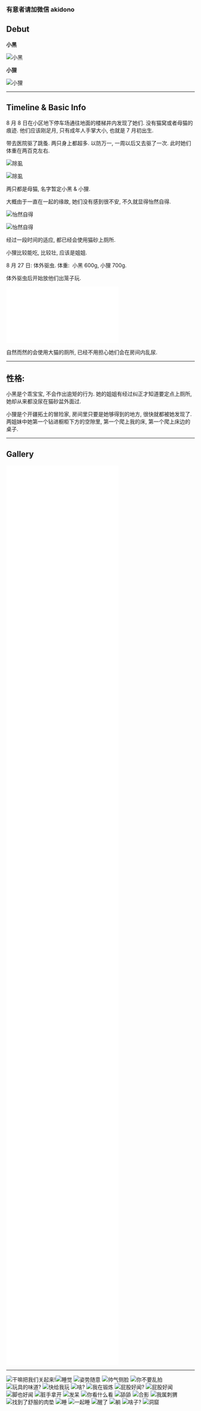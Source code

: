 ### 有意者请加微信 akidono

## Debut

**小黑**

![小黑](https://tva1.sinaimg.cn/large/e6c9d24egy1h5w36mzgt9j20dw0ijgmh.jpg)

**小狸**

![小狸](https://tva1.sinaimg.cn/large/e6c9d24egy1h5w37j60f3j20dw0ijq47.jpg)

---

## Timeline & Basic Info

8 月 8 日在小区地下停车场通往地面的楼梯井内发现了她们. 没有猫窝或者母猫的痕迹. 
他们应该刚足月, 只有成年人手掌大小, 也就是 7 月初出生. 

带去医院驱了跳蚤. 两只身上都超多. 以防万一, 一周以后又去驱了一次.
此时她们体重在两百克左右. 

![除虱](https://tva1.sinaimg.cn/large/e6c9d24egy1h5w387dgikj20dw0ij75k.jpg)

![除虱](https://tva1.sinaimg.cn/large/e6c9d24egy1h5w393w2rfj20dw0ijwfu.jpg)

两只都是母猫, 名字暂定小黑 & 小狸.

大概由于一直在一起的缘故, 她们没有感到很不安, 不久就显得怡然自得. 

![怡然自得](https://tva1.sinaimg.cn/large/e6c9d24egy1h5w39v7o2qj20dw0ijwhl.jpg)

![怡然自得](https://tva1.sinaimg.cn/large/e6c9d24egy1h5w3afplacj20dw0ezwgh.jpg)

经过一段时间的适应, 都已经会使用猫砂上厕所.

小狸比较能吃, 比较壮, 应该是姐姐.

8 月 27 日: 体外驱虫. 体重:  小黑 600g, 小狸 700g.

体外驱虫后开始放他们出笼子玩. 

<iframe src="//player.bilibili.com/player.html?aid=985302973&bvid=BV16t4y1772F&cid=824900669&page=1" scrolling="no" border="0" frameborder="no" framespacing="0" allowfullscreen="true"> </iframe>

自然而然的会使用大猫的厕所, 已经不用担心她们会在房间内乱尿.

---

## 性格: 


小黑是个乖宝宝, 不会作出逾矩的行为. 她的姐姐有经过纠正才知道要定点上厕所, 她却从来都没尿在猫砂盆外面过. 

小狸是个开疆拓土的冒险家, 房间里只要是她够得到的地方, 很快就都被她发现了.  两姐妹中她第一个钻进橱柜下方的空隙里, 第一个爬上我的床, 第一个爬上床边的桌子. 

---

## Gallery

<iframe src="//player.bilibili.com/player.html?aid=387764176&bvid=BV1Nd4y1X78V&cid=824881355&page=1" scrolling="no" border="0" frameborder="no" framespacing="0" allowfullscreen="true"> </iframe>

<iframe src="//player.bilibili.com/player.html?aid=430269422&bvid=BV1yG411G7m8&cid=824881363&page=1" scrolling="no" border="0" frameborder="no" framespacing="0" allowfullscreen="true"> </iframe>

<iframe src="//player.bilibili.com/player.html?aid=730288131&bvid=BV1ED4y1z7Sj&cid=824881358&page=1" scrolling="no" border="0" frameborder="no" framespacing="0" allowfullscreen="true"> </iframe>

<iframe src="//player.bilibili.com/player.html?aid=900354900&bvid=BV1LP4y1Z71t&cid=824881531&page=1" scrolling="no" border="0" frameborder="no" framespacing="0" allowfullscreen="true"> </iframe>

<iframe src="//player.bilibili.com/player.html?aid=560295956&bvid=BV1ee4y1h7i8&cid=824881449&page=1" scrolling="no" border="0" frameborder="no" framespacing="0" allowfullscreen="true"> </iframe>

<iframe src="//player.bilibili.com/player.html?aid=345321389&bvid=BV1Pd4y137mw&cid=824881368&page=1" scrolling="no" border="0" frameborder="no" framespacing="0" allowfullscreen="true"> </iframe>

<iframe src="//player.bilibili.com/player.html?aid=985281242&bvid=BV1et4y177XW&cid=824900661&page=1" scrolling="no" border="0" frameborder="no" framespacing="0" allowfullscreen="true"> </iframe>

<iframe src="//player.bilibili.com/player.html?aid=302846543&bvid=BV1dP41137Rw&cid=824900673&page=1" scrolling="no" border="0" frameborder="no" framespacing="0" allowfullscreen="true"> </iframe>

<iframe src="//player.bilibili.com/player.html?aid=302855179&bvid=BV1ZP411379S&cid=824900687&page=1" scrolling="no" border="0" frameborder="no" framespacing="0" allowfullscreen="true"> </iframe>

<iframe src="//player.bilibili.com/player.html?aid=472756770&bvid=BV1pK411f7LX&cid=824900488&page=1" scrolling="no" border="0" frameborder="no" framespacing="0" allowfullscreen="true"> </iframe>

<iframe src="//player.bilibili.com/player.html?aid=515355033&bvid=BV1Pg411D7Qp&cid=824907477&page=1" scrolling="no" border="0" frameborder="no" framespacing="0" allowfullscreen="true"> </iframe>

<iframe src="//player.bilibili.com/player.html?aid=302869676&bvid=BV1QP41137gX&cid=824900695&page=1" scrolling="no" border="0" frameborder="no" framespacing="0" allowfullscreen="true"> </iframe>

<iframe src="//player.bilibili.com/player.html?aid=687832594&bvid=BV1mU4y1z7SD&cid=824907513&page=1" scrolling="no" border="0" frameborder="no" framespacing="0" allowfullscreen="true"> </iframe>

<iframe src="//player.bilibili.com/player.html?aid=687843393&bvid=BV1wU4y167Hr&cid=824907527&page=1" scrolling="no" border="0" frameborder="no" framespacing="0" allowfullscreen="true"> </iframe>

<iframe src="//player.bilibili.com/player.html?aid=560325315&bvid=BV1Ce4y1h7Vh&cid=824907379&page=1" scrolling="no" border="0" frameborder="no" framespacing="0" allowfullscreen="true"> </iframe>

<iframe src="//player.bilibili.com/player.html?aid=560366638&bvid=BV1Ne4y1a71c&cid=824907384&page=1" scrolling="no" border="0" frameborder="no" framespacing="0" allowfullscreen="true"> </iframe>

---

![干嘛把我们关起来!](https://tva1.sinaimg.cn/large/e6c9d24egy1h5w4e8znhfj20dw0ijdhl.jpg)![睡觉](https://tva1.sinaimg.cn/large/e6c9d24egy1h5w4eucb37j20dw0ijtah.jpg)
![姿势随意](https://tva1.sinaimg.cn/large/e6c9d24egy1h5w4femkzlj20dw0ijn0f.jpg)
![帅气侧脸](https://tva1.sinaimg.cn/large/e6c9d24egy1h5w4ge87zrj20dw0ijab5.jpg)
![你不要乱拍](https://tva1.sinaimg.cn/large/e6c9d24egy1h5w4gxroywj20dw0ij0td.jpg)
![玩具的味道?](https://tva1.sinaimg.cn/large/e6c9d24egy1h5w4hg1e7uj20dw0ijwfa.jpg)
![快给我玩](https://tva1.sinaimg.cn/large/e6c9d24egy1h5w4htwtezj20dw0ijdgz.jpg)
![啥?](https://tva1.sinaimg.cn/large/e6c9d24egy1h5w4i99tfij20dw0ijq4n.jpg)
![我在锻炼](https://tva1.sinaimg.cn/large/e6c9d24egy1h5w4iptgbpj20dw0ijdh0.jpg)
![屁股好闻?](https://tva1.sinaimg.cn/large/e6c9d24egy1h5w4j37083j20dw0ijacz.jpg)
![屁股好闻](https://tva1.sinaimg.cn/large/e6c9d24egy1h5w4jme0u0j20dw0ijwh2.jpg)
![脚也好闻](https://tva1.sinaimg.cn/large/e6c9d24egy1h5w4k6b8o6j20dw0ijach.jpg)
![脏手拿开](https://tva1.sinaimg.cn/large/e6c9d24egy1h5w4l2dmwfj20dw0ijabl.jpg)
![发呆](https://tva1.sinaimg.cn/large/e6c9d24egy1h5w4lh90srj20dw0ijq44.jpg)
![你看什么看](https://tva1.sinaimg.cn/large/e6c9d24egy1h5w4lra30aj20dw0ijgmw.jpg)
![舔舔](https://tva1.sinaimg.cn/large/e6c9d24egy1h5w4m8904pj20dw0ijacv.jpg)
![合影](https://tva1.sinaimg.cn/large/e6c9d24egy1h5w4mkmp6mj20dw0ijwgs.jpg)
![我属刺猬](https://tva1.sinaimg.cn/large/e6c9d24egy1h5w4n7kxqqj20dw0ijju7.jpg)
![找到了舒服的肉垫](https://tva1.sinaimg.cn/large/e6c9d24egy1h5w4nmtd2ej20dw0ijdi6.jpg)
![睡](https://tva1.sinaimg.cn/large/e6c9d24egy1h5w4o6qu9xj20dw0ijzmn.jpg)
![一起睡](https://tva1.sinaimg.cn/large/e6c9d24egy1h5w4olr6ftj20dw0ijq4c.jpg)
![醒了](https://tva1.sinaimg.cn/large/e6c9d24egy1h5w4oxlyq9j20dw0ij0u8.jpg)
![躺](https://tva1.sinaimg.cn/large/e6c9d24egy1h5w4p7ylenj20dw0ijwh1.jpg)
![啥子?](https://tva1.sinaimg.cn/large/e6c9d24egy1h5w4prvkrvj20dw0ijmzq.jpg)
![洞窟](https://tva1.sinaimg.cn/large/e6c9d24egy1h5w4qk9dvdj20dw0ij3zj.jpg)
